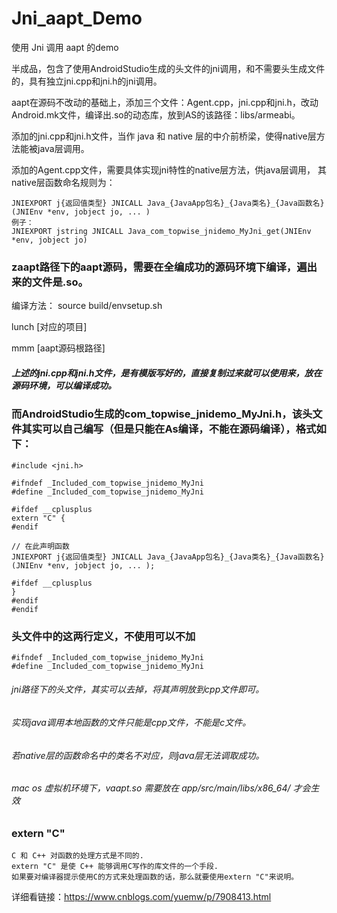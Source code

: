 # Jni_aapt_Demo
使用 Jni 调用 aapt 的demo

半成品，包含了使用AndroidStudio生成的头文件的jni调用，和不需要头生成文件的，具有独立jni.cpp和jni.h的jni调用。

aapt在源码不改动的基础上，添加三个文件：Agent.cpp，jni.cpp和jni.h，改动Android.mk文件，编译出.so的动态库，放到AS的该路径：libs/armeabi。

添加的jni.cpp和jni.h文件，当作 java 和 native 层的中介前桥梁，使得native层方法能被java层调用。

添加的Agent.cpp文件，需要具体实现jni特性的native层方法，供java层调用，
其native层函数命名规则为：
```
JNIEXPORT j{返回值类型} JNICALL Java_{JavaApp包名}_{Java类名}_{Java函数名}(JNIEnv *env, jobject jo, ... )
例子：
JNIEXPORT jstring JNICALL Java_com_topwise_jnidemo_MyJni_get(JNIEnv *env, jobject jo)
```


### zaapt路径下的aapt源码，需要在全编成功的源码环境下编译，遍出来的文件是.so。
编译方法：
source build/envsetup.sh

lunch [对应的项目]

mmm [aapt源码根路径]

##### 上述的jni.cpp和jni.h文件，是有模版写好的，直接复制过来就可以使用来，放在源码环境，可以编译成功。

### 而AndroidStudio生成的com_topwise_jnidemo_MyJni.h，该头文件其实可以自己编写（但是只能在As编译，不能在源码编译），格式如下：
```
#include <jni.h>

#ifndef _Included_com_topwise_jnidemo_MyJni
#define _Included_com_topwise_jnidemo_MyJni

#ifdef __cplusplus
extern "C" {
#endif

// 在此声明函数
JNIEXPORT j{返回值类型} JNICALL Java_{JavaApp包名}_{Java类名}_{Java函数名}(JNIEnv *env, jobject jo, ... );

#ifdef __cplusplus
}
#endif
#endif
```

### 头文件中的这两行定义，不使用可以不加
```
#ifndef _Included_com_topwise_jnidemo_MyJni
#define _Included_com_topwise_jnidemo_MyJni
```

###### jni路径下的头文件，其实可以去掉，将其声明放到cpp文件即可。

###### 实现java调用本地函数的文件只能是cpp文件，不能是c文件。

###### 若native层的函数命名中的类名不对应，则java层无法调取成功。

###### mac os 虚拟机环境下，vaapt.so 需要放在 app/src/main/libs/x86_64/ 才会生效

### extern "C"
```
C 和 C++ 对函数的处理方式是不同的. 
extern "C" 是使 C++ 能够调用C写作的库文件的一个手段.
如果要对编译器提示使用C的方式来处理函数的话，那么就要使用extern "C"来说明。
```
详细看链接：https://www.cnblogs.com/yuemw/p/7908413.html
